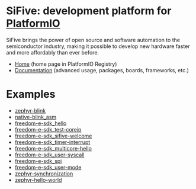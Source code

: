 
# SiFive: development platform for [PlatformIO](https://platformio.org)

SiFive brings the power of open source and software automation to the semiconductor industry, making it possible to develop new hardware faster and more affordably than ever before. 

* [Home](https://platformio.org/platforms/sifive) (home page in PlatformIO Registry)
* [Documentation](https://docs.platformio.org/page/platforms/sifive.html) (advanced usage, packages, boards, frameworks, etc.)

# Examples

* [zephyr-blink](https://github.com/platformio/platform-sifive/tree/master/examples/zephyr-blink)
* [native-blink_asm](https://github.com/platformio/platform-sifive/tree/master/examples/native-blink_asm)
* [freedom-e-sdk_hello](https://github.com/platformio/platform-sifive/tree/master/examples/freedom-e-sdk_hello)
* [freedom-e-sdk_test-coreip](https://github.com/platformio/platform-sifive/tree/master/examples/freedom-e-sdk_test-coreip)
* [freedom-e-sdk_sifive-welcome](https://github.com/platformio/platform-sifive/tree/master/examples/freedom-e-sdk_sifive-welcome)
* [freedom-e-sdk_timer-interrupt](https://github.com/platformio/platform-sifive/tree/master/examples/freedom-e-sdk_timer-interrupt)
* [freedom-e-sdk_multicore-hello](https://github.com/platformio/platform-sifive/tree/master/examples/freedom-e-sdk_multicore-hello)
* [freedom-e-sdk_user-syscall](https://github.com/platformio/platform-sifive/tree/master/examples/freedom-e-sdk_user-syscall)
* [freedom-e-sdk_spi](https://github.com/platformio/platform-sifive/tree/master/examples/freedom-e-sdk_spi)
* [freedom-e-sdk_user-mode](https://github.com/platformio/platform-sifive/tree/master/examples/freedom-e-sdk_user-mode)
* [zephyr-synchronization](https://github.com/platformio/platform-sifive/tree/master/examples/zephyr-synchronization)
* [zephyr-hello-world](https://github.com/platformio/platform-sifive/tree/master/examples/zephyr-hello-world)
